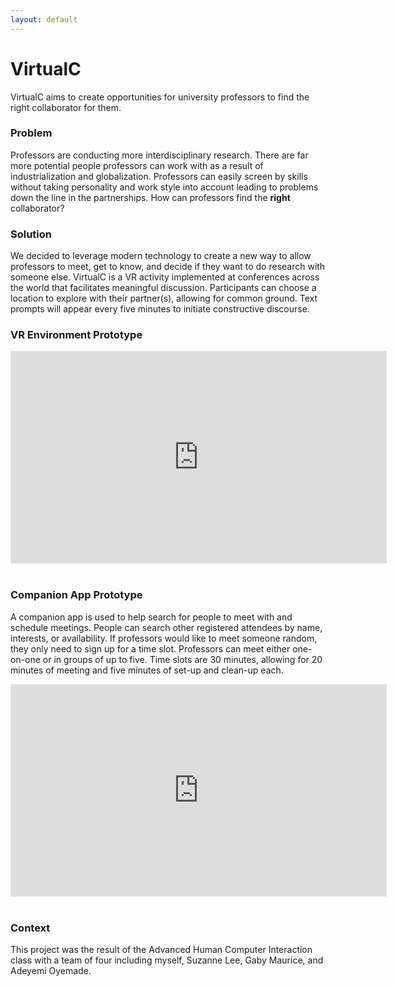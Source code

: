 ```yaml
---
layout: default
---
```


# VirtualC

VirtualC aims to create opportunities for university professors to find the right collaborator for them.

### Problem
Professors are conducting more interdisciplinary research. There are far more potential people professors can work with as a result of industrialization and globalization. Professors can easily screen by skills without taking personality and work style into account leading to problems down the line in the partnerships. How can professors find the **right** collaborator?

### Solution
We decided to leverage modern technology to create a new way to allow professors to meet, get to know, and decide if they want to do research with someone else. VirtualC is a VR activity implemented at conferences across the world that facilitates meaningful discussion. Participants can choose a location to explore with their partner(s), allowing for common ground. Text prompts will appear every five minutes to initiate constructive discourse.

### VR Environment Prototype

<iframe style="border: 1px solid rgba(0, 0, 0, 0.1);" width="600" height="338" src="https://www.figma.com/embed?embed_host=share&url=https%3A%2F%2Fwww.figma.com%2Fproto%2FOHrqOPq9EYqCpu7hU3VmeU%2FVirtualC%3Fnode-id%3D1%253A3%26scaling%3Dscale-down&chrome=DOCUMENTATION" allowfullscreen></iframe> &nbsp;  

### Companion App Prototype

A companion app is used to help search for people to meet with and schedule meetings. People can search other registered attendees by name, interests, or availability. If professors would like to meet someone random, they only need to sign up for a time slot. Professors can meet either one-on-one or in groups of up to five. Time slots are 30 minutes, allowing for 20 minutes of meeting and five minutes of set-up and clean-up each.

<iframe style="border: 1px solid rgba(0, 0, 0, 0.1);" width="600" height="338" src="https://www.figma.com/embed?embed_host=share&url=https%3A%2F%2Fwww.figma.com%2Fproto%2FCAe3E8GvkzFolicrR9fMd6%2F4400-Affinity-Diagram%3Fnode-id%3D825%253A13409%26scaling%3Dscale-down&chrome=DOCUMENTATION" allowfullscreen></iframe> &nbsp;  

### Context

This project was the result of the Advanced Human Computer Interaction class with a team of four including myself, Suzanne Lee, Gaby Maurice, and Adeyemi Oyemade.
